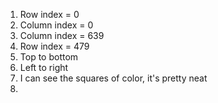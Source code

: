 1. Row index = 0
2. Column index = 0
3. Column index = 639
4. Row index = 479
5. Top to bottom
6. Left to right
7. I can see the squares of color, it's pretty neat
8. 